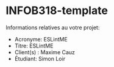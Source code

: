 # INFOB318-template

Informations relatives au votre projet:

- Acronyme: ESLintME
- Titre: ESLintME
- Client(s) : Maxime Cauz
- Étudiant: Simon Loir
